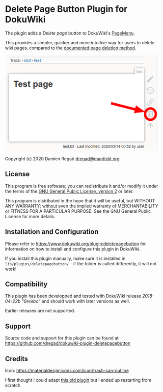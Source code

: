 # Delete Page Button Plugin for DokuWiki

The plugin adds a _Delete page_ button to DokuWiki's 
[PageMenu](https://www.dokuwiki.org/devel:menus).

This provides a simpler, quicker and more intuitive way for users to 
delete wiki pages, compared to the 
[documented page deletion method](https://www.dokuwiki.org/page#delete_a_page).

![Screenshot](images/screenshot.png)

Copyright (c) 2020 Damien Regad <dregad@mantisbt.org>


## License

This program is free software; you can redistribute it and/or modify
it under the terms of the
[GNU General Public License, version 2](https://www.gnu.org/licenses/old-licenses/gpl-2.0.html)
or later.

This program is distributed in the hope that it will be useful,
but WITHOUT ANY WARRANTY; without even the implied warranty of
MERCHANTABILITY or FITNESS FOR A PARTICULAR PURPOSE.  See the
GNU General Public License for more details.


## Installation and Configuration

Please refer to https://www.dokuwiki.org/plugin:deletepagebutton for information
on how to install and configure this plugin in DokuWiki.

If you install this plugin manually, make sure it is installed in
`lib/plugins/deletepagebutton/` - if the folder is called differently,
it will not work!


## Compatibility

This plugin has been developped and tested with DokuWiki release 
*2018-04-22b "Greebo"* and should work with later versions as well.

Earlier releases are not supported.

## Support

Source code and support for this plugin can be found at
https://github.com/dregad/dokuwiki-plugin-deletepagebutton

## Credits

Icon: https://materialdesignicons.com/icon/trash-can-outline

I first thought I could adapt 
[this old plugin](https://github.com/caillou/dokuwiki-plugin-delete)
but I ended up restarting from scratch.
